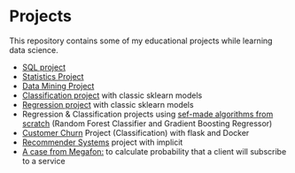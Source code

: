 # Projects
This repository contains some of my educational projects while learning data science. 

- [SQL project](https://github.com/YanaAbakumova/Projects/tree/main/SQL-Project)
- [Statistics Project](https://github.com/YanaAbakumova/Projects/tree/main/Statistics%20-%20Project)
- [Data Mining Project](https://github.com/YanaAbakumova/Projects/tree/main/Data%20mining-Project)
- [Classification project](https://github.com/YanaAbakumova/Projects/tree/main/Predict%20Credit%20Default%20(classification)) with classic sklearn models
- [Regression project](https://github.com/YanaAbakumova/Projects/tree/main/Real%20Estate%20Price%20Prediction%20(regression)) with classic sklearn models
- Regression & Classification projects using [sef-made algorithms from scratch](https://github.com/YanaAbakumova/Projects/tree/main/ML%20from%20scratch%20(ML%20Algorithms))
(Random Forest Classifier and Gradient Boosting Regressor)
- [Customer Churn](https://github.com/YanaAbakumova/Projects/tree/main/Customer_Churn_Prediction) Project (Classification) with flask and Docker
- [Recommender Systems](https://github.com/YanaAbakumova/Projects/tree/main/Recommender%20Systems%20Project) project with implicit
- [A case from Megafon:](https://github.com/YanaAbakumova/Projects/tree/main/Megafon_project) to calculate probability that a client will subscribe to a service
